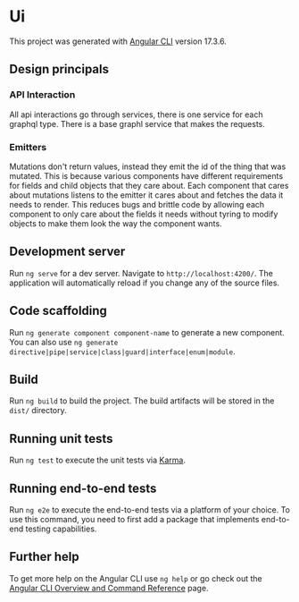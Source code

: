 # Ui

This project was generated with [Angular CLI](https://github.com/angular/angular-cli) version 17.3.6.

## Design principals
### API Interaction
All api interactions go through services, there is one service for each graphql type. There is a base graphl service that makes the requests.
### Emitters
Mutations don't return values, instead they emit the id of the thing that was mutated. This is because various components have different requirements 
for fields and child objects that they care about. Each component that cares about mutations listens to the emitter it cares about and fetches the data
it needs to render. This reduces bugs and brittle code by allowing each component to only care about the fields it needs without tyring to modify
objects to make them look the way the component wants.

## Development server

Run `ng serve` for a dev server. Navigate to `http://localhost:4200/`. The application will automatically reload if you change any of the source files.

## Code scaffolding

Run `ng generate component component-name` to generate a new component. You can also use `ng generate directive|pipe|service|class|guard|interface|enum|module`.

## Build

Run `ng build` to build the project. The build artifacts will be stored in the `dist/` directory.

## Running unit tests

Run `ng test` to execute the unit tests via [Karma](https://karma-runner.github.io).

## Running end-to-end tests

Run `ng e2e` to execute the end-to-end tests via a platform of your choice. To use this command, you need to first add a package that implements end-to-end testing capabilities.

## Further help

To get more help on the Angular CLI use `ng help` or go check out the [Angular CLI Overview and Command Reference](https://angular.io/cli) page.
